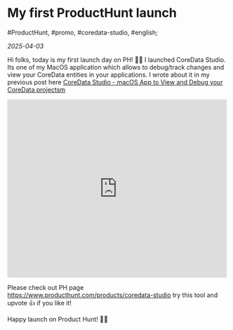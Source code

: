 # My first ProductHunt launch

#ProductHunt, #promo, #coredata-studio, #english;

_2025-04-03_

Hi folks, today is my first launch day on PH! ✌🏼
I launched CoreData Studio. Its one of my MacOS application which allows to debug/track changes and view your CoreData entities in your applications. I wrote about it in my previous post here [CoreData Studio - macOS App to View and Debug your CoreData projectsm](/posts/coredata-studio-macos-app-to-view-and-debug-your-coredata-projects/)

<div class="responsive-iframe">
<iframe style="border: none;" src="https://cards.producthunt.com/cards/products/848457" width="500" height="405" frameborder="0" scrolling="no" allowfullscreen></iframe>
</div>

Please check out PH page https://www.producthunt.com/products/coredata-studio try this tool and upvote 👍 if you like it! 

Happy launch on Product Hunt! ✌🏼
